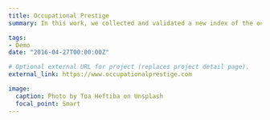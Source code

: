 ```yaml
---
title: Occupational Prestige
summary: In this work, we collected and validated a new index of the occupational prestige of >1000 O*NET occupations. Click here for more info about how to easily incorporate this measure into your own work on SES.

tags:
- Demo
date: "2016-04-27T00:00:00Z"

# Optional external URL for project (replaces project detail page).
external_link: https://www.occupationalprestige.com

image:
  caption: Photo by Toa Heftiba on Unsplash
  focal_point: Smart
---
```

